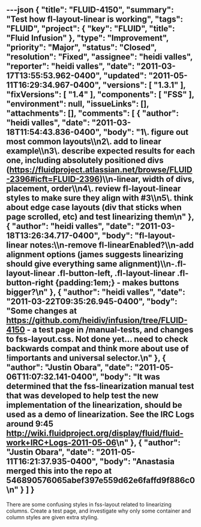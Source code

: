 ---json
{
  "title": "FLUID-4150",
  "summary": "Test how fl-layout-linear is working",
  "tags": "FLUID",
  "project": {
    "key": "FLUID",
    "title": "Fluid Infusion"
  },
  "type": "Improvement",
  "priority": "Major",
  "status": "Closed",
  "resolution": "Fixed",
  "assignee": "heidi valles",
  "reporter": "heidi valles",
  "date": "2011-03-17T13:55:53.962-0400",
  "updated": "2011-05-11T16:29:34.967-0400",
  "versions": [
    "1.3.1"
  ],
  "fixVersions": [
    "1.4"
  ],
  "components": [
    "FSS"
  ],
  "environment": null,
  "issueLinks": [],
  "attachments": [],
  "comments": [
    {
      "author": "heidi valles",
      "date": "2011-03-18T11:54:43.836-0400",
      "body": "1\\. figure out most common layouts\\\n2\\. add to linear example\\\n3\\. describe expected results for each one, including absolutely positioned divs (<https://fluidproject.atlassian.net/browse/FLUID-2396#icft=FLUID-2396>)\\\n-linear, width of divs, placement, order\\\n4\\. review fl-layout-linear styles to make sure they align with #3\\\n5\\. think about edge case layouts (div that sticks when page scrolled, etc) and test linearizing them\n"
    },
    {
      "author": "heidi valles",
      "date": "2011-03-18T13:26:34.717-0400",
      "body": "fl-layout-linear notes:\\\n-remove fl-linearEnabled?\\\n-add alignment options (james suggests linearizing should give everything same alignment)\\\n-.fl-layout-linear .fl-button-left, .fl-layout-linear .fl-button-right {padding:1em;} - makes buttons bigger?\n"
    },
    {
      "author": "heidi valles",
      "date": "2011-03-22T09:35:26.945-0400",
      "body": "Some changes at <https://github.com/heidiv/infusion/tree/FLUID-4150>  - a test page in /manual-tests, and changes to fss-layout.css. Not done yet... need to check backwards compat and think more about use of !importants and universal selector.\n"
    },
    {
      "author": "Justin Obara",
      "date": "2011-05-06T11:07:32.141-0400",
      "body": "It was determined that the fss-linearization manual test that was developed to help test the new implementation of the linearization, should be used as a demo of linearization. See the IRC Logs around 9:45 <http://wiki.fluidproject.org/display/fluid/fluid-work+IRC+Logs-2011-05-06>\n"
    },
    {
      "author": "Justin Obara",
      "date": "2011-05-11T16:21:37.935-0400",
      "body": "Anastasia merged this into the repo at 546890576065abef397e559d62e6faffd9f886c0\n"
    }
  ]
}
---
There are some confusing styles in fss-layout related to linearizing columns. Create a test page, and investigate why only some container and column styles are given extra styling.

        
